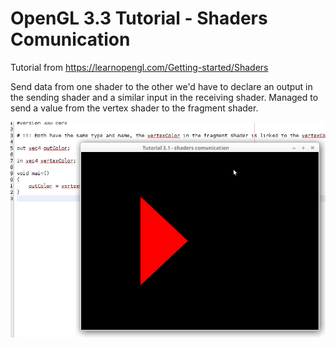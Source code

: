 # OpenGL 3.3 Tutorial - Shaders Comunication

Tutorial from https://learnopengl.com/Getting-started/Shaders

Send data from one shader to the other we'd have to declare an output in the sending shader and a similar input in the receiving shader.
Managed to send a value from the vertex shader to the fragment shader.

![alt text](https://github.com/tapin13/openGL-3-3-examples/blob/master/tutorial31_shaders_comunication/Screenshot.png)

